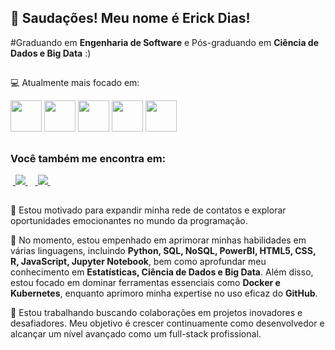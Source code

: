 ## 👋 Saudações! Meu nome é Erick Dias!
#Graduando em **Engenharia de Software** e Pós-graduando em **Ciência de Dados e Big Data** :)

##

💻 Atualmente mais focado em:
<div style="display: inline">
<img width='50' heidht='50' src="https://cdn.jsdelivr.net/gh/devicons/devicon/icons/python/python-original.svg" />
<img width='50' heidht='50' src="https://cdn.jsdelivr.net/gh/devicons/devicon/icons/mysql/mysql-original.svg" />
<img width='50' heidht='50' src="https://cdn.jsdelivr.net/gh/devicons/devicon/icons/r/r-original.svg" />
<img width='50' heidht='50' src="https://cdn.jsdelivr.net/gh/devicons/devicon/icons/css3/css3-original.svg" />
<img width='50' heidht='50' src="https://cdn.jsdelivr.net/gh/devicons/devicon/icons/html5/html5-original.svg" />
</div>

##

### Você também me encontra em:

&nbsp;<a href="https://br.linkedin.com/in/erickdias10">
  <img src="https://img.shields.io/badge/linkedin-%230077B5.svg?style=for-the-badge&logo=linkedin&logoColor=white">
</a>&nbsp;
&nbsp;<a href="https://www.instagram.com/eriickdyas/">
  <img src="https://img.shields.io/badge/Instagram-%23E4405F.svg?style=for-the-badge&logo=Instagram&logoColor=white">
</a>&nbsp;

##

👀 Estou motivado para expandir minha rede de contatos e explorar oportunidades emocionantes no mundo da programação.

🌱 No momento, estou empenhado em aprimorar minhas habilidades em várias linguagens, incluindo **Python, SQL, NoSQL, PowerBI, HTML5, CSS, R, JavaScript, Jupyter Notebook**, bem como aprofundar meu conhecimento em **Estatísticas, Ciência de Dados e Big Data**. Além disso, estou focado em dominar ferramentas essenciais como **Docker e Kubernetes**, enquanto aprimoro minha expertise no uso eficaz do **GitHub**.

💼 Estou trabalhando buscando colaborações em projetos inovadores e desafiadores. Meu objetivo é crescer continuamente como desenvolvedor e alcançar um nível avançado como um full-stack profissional.
